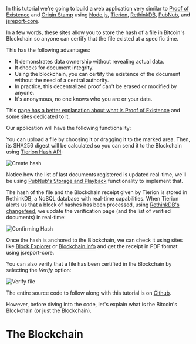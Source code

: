 In this tutorial we're going to build a web application very similar to [Proof of Existence](https://proofofexistence.com) and [Origin Stamp](http://www.originstamp.org/) using [Node.js](https://nodejs.org/en/), [Tierion](https://tierion.com), [RethinkDB](http://rethinkdb.com/), [PubNub](https://www.pubnub.com), and [jsreport-core](http://jsreport.net/learn/nodejs).

In a few words, these sites allow you to store the hash of a file in Bitcoin's Blockchain so anyone can certify that the file existed at a specific time.

This has the following advantages:
- It demonstrates data ownership without revealing actual data.
- It checks for document integrity.
- Using the blockchain, you can certify the existence of the document without the need of a central authority. 
- In practice, this decentralized proof can't be erased or modified by anyone.
- It's anonymous, no one knows who you are or your data.

This [page has a better explanation about what is Proof of Existence](http://www.newsbtc.com/proof-of-existence/) and some sites dedicated to it.

Our application will have the following functionality:

You can upload a file by choosing it or dragging it to the marked area. Then, its SHA256 digest will be calculated so you can send it to the Blockchain using [Tierion Hash API](https://tierion.com/docs/hashapi):

![Create hash](https://raw.githubusercontent.com/pluralsight/guides/master/images/c785866d-69cf-4cce-8c93-675d907de3f8.gif)


Notice how the list of last documents registered is updated real-time, we'll be using [PubNub's Storage and Playback](https://www.pubnub.com/products/storage-and-playback/) functionality to implement that.

The hash of the file and the Blockchain receipt given by Tierion is stored in RethinkDB, a NoSQL database with real-time capabilities. When Tierion alerts us that a block of hashes has been processed, using [RethinkDB's changefeed](http://rethinkdb.com/docs/changefeeds/javascript/), we update the verification page (and the list of verified documents) in real-time:

![Confirming Hash](https://raw.githubusercontent.com/pluralsight/guides/master/images/6963ff66-7806-417c-9b58-063c23946054.gif)


Once the hash is anchored to the Blockchain, we can check it using sites like [Block Explorer](https://blockexplorer.com) or [Blockchain.info](https://blockchain.info) and get the receipt in PDF format using jsreport-core.

You can also verify that a file has been certified in the Blockchain by selecting the *Verify* option:

![Verify file](https://raw.githubusercontent.com/pluralsight/guides/master/images/b061a641-34f1-4af6-a0a2-bce474421557.gif)


The entire source code to follow along with this tutorial is on [Github](https://github.com).

However, before diving into the code, let's explain what is the Bitcoin's Blockchain (or just the Blockchain).

# The Blockchain